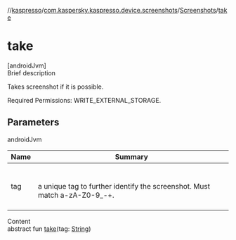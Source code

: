 //[kaspresso](../../index.md)/[com.kaspersky.kaspresso.device.screenshots](../index.md)/[Screenshots](index.md)/[take](take.md)



# take  
[androidJvm]  
Brief description  




Takes screenshot if it is possible.



Required Permissions: WRITE_EXTERNAL_STORAGE.





## Parameters  
  
androidJvm  
  
|  Name|  Summary| 
|---|---|
| tag| <br><br>a unique tag to further identify the screenshot. Must match a-zA-Z0-9_-+.<br><br>
  
  
Content  
abstract fun [take](take.md)(tag: [String](https://kotlinlang.org/api/latest/jvm/stdlib/kotlin/-string/index.html))  



